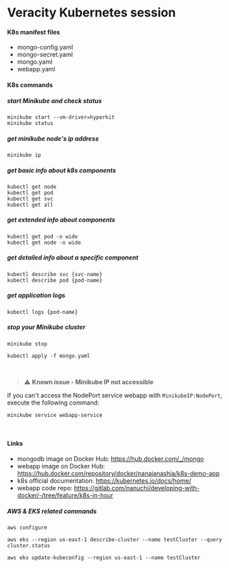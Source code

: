 # Veracity Kubernetes session


#### K8s manifest files 
* mongo-config.yaml
* mongo-secret.yaml
* mongo.yaml
* webapp.yaml

#### K8s commands

##### start Minikube and check status
    minikube start --vm-driver=hyperkit 
    minikube status

##### get minikube node's ip address
    minikube ip

##### get basic info about k8s components
    kubectl get node
    kubectl get pod
    kubectl get svc
    kubectl get all

##### get extended info about components
    kubectl get pod -o wide
    kubectl get node -o wide

##### get detailed info about a specific component
    kubectl describe svc {svc-name}
    kubectl describe pod {pod-name}

##### get application logs
    kubectl logs {pod-name}
    
##### stop your Minikube cluster
    minikube stop

    kubectl apply -f mongo.yaml

<br />

> :warning: **Known issue - Minikube IP not accessible** 

If you can't access the NodePort service webapp with `MinikubeIP:NodePort`, execute the following command:
    
    minikube service webapp-service

<br />

#### Links
* mongodb image on Docker Hub: https://hub.docker.com/_/mongo
* webapp image on Docker Hub: https://hub.docker.com/repository/docker/nanajanashia/k8s-demo-app
* k8s official documentation: https://kubernetes.io/docs/home/
* webapp code repo: https://gitlab.com/nanuchi/developing-with-docker/-/tree/feature/k8s-in-hour


##### AWS & EKS related commands

    aws configure

    aws eks --region us-east-1 describe-cluster --name testCluster --query cluster.status

    aws eks update-kubeconfig --region us-east-1 --name testCluster
